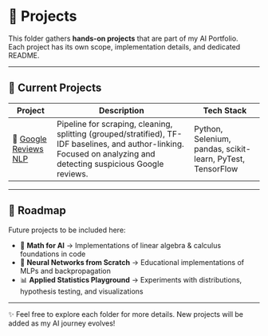 # 📂 Projects

This folder gathers **hands-on projects** that are part of my AI Portfolio.  
Each project has its own scope, implementation details, and dedicated README.  

---

## 🌟 Current Projects

| Project | Description | Tech Stack |
|---------|-------------|------------|
| 📌 [Google Reviews NLP](./nlp_classification/google-reviews-nlp) | Pipeline for scraping, cleaning, splitting (grouped/stratified), TF-IDF baselines, and author-linking. Focused on analyzing and detecting suspicious Google reviews. | Python, Selenium, pandas, scikit-learn, PyTest, TensorFlow |

---

## 🚀 Roadmap
Future projects to be included here:
- 🧮 **Math for AI** → Implementations of linear algebra & calculus foundations in code  
- 🤖 **Neural Networks from Scratch** → Educational implementations of MLPs and backpropagation  
- 📊 **Applied Statistics Playground** → Experiments with distributions, hypothesis testing, and visualizations  

---

✨ Feel free to explore each folder for more details. New projects will be added as my AI journey evolves!